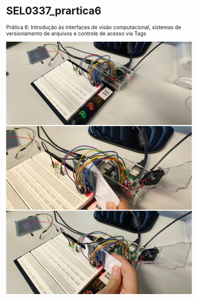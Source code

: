# SEL0337_prartica6

Prática 6: Introdução às interfaces de visão computacional, sistemas de versionamento de arquivos e controle de acesso via Tags

<img src="/figuras/circuito_tag.jpg">

<img src="/figuras/led_red_on.jpg">

<img src="/figuras/tag_green_on.jpg">